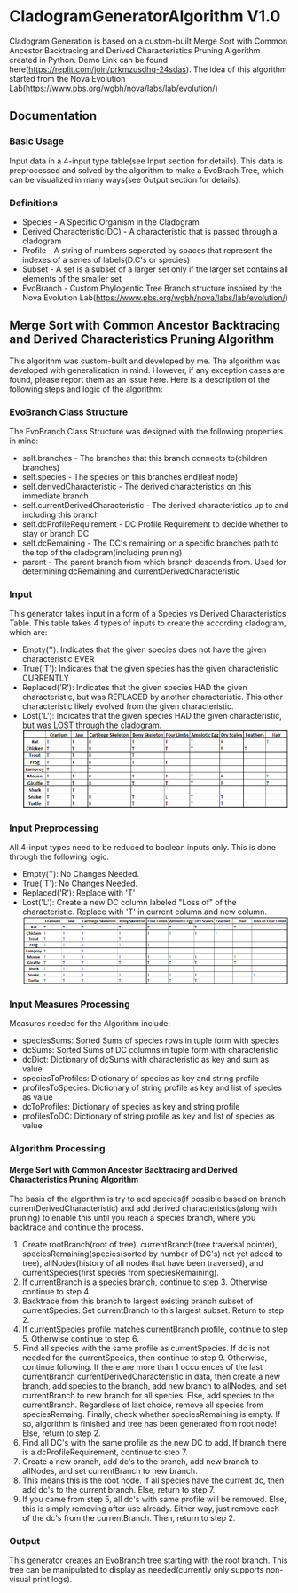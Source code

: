 # CladogramGeneratorAlgorithm V1.0
Cladogram Generation is based on a custom-built Merge Sort with Common Ancestor Backtracing and Derived Characteristics Pruning Algorithm created in Python. Demo Link can be found here(https://replit.com/join/prkmzusdhq-24sdas). The idea of this algorithm started from the Nova Evolution Lab(https://www.pbs.org/wgbh/nova/labs/lab/evolution/)

## Documentation
### Basic Usage
Input data in a 4-input type table(see Input section for details). This data is preprocessed and solved by the algorithm to make a EvoBrach Tree, which can be visualized in many ways(see Output section for details).

### Definitions
* Species - A Specific Organism in the Cladogram
* Derived Characteristic(DC) - A characteristic that is passed through a cladogram
* Profile - A string of numbers seperated by spaces that represent the indexes of a series of labels(D.C's or species)
* Subset - A set is a subset of a larger set only if the larger set contains all elements of the smaller set
* EvoBranch - Custom Phylogentic Tree Branch structure inspired by the Nova Evolution Lab(https://www.pbs.org/wgbh/nova/labs/lab/evolution/)

## Merge Sort with Common Ancestor Backtracing and Derived Characteristics Pruning Algorithm
This algorithm was custom-built and developed by me. The algorithm was developed with generalization in mind. However, if any exception cases are found, please report them as an issue here. Here is a description of the following steps and logic of the algorithm:

### EvoBranch Class Structure
The EvoBranch Class Structure was designed with the following properties in mind:
* self.branches - The branches that this branch connects to(children branches) 
* self.species - The species on this branches end(leaf node)
* self.derivedCharacteristic - The derived characteristics on this immediate branch
* self.currentDerivedCharacteristic - The derived characteristics up to and including this branch
* self.dcProfileRequirement - DC Profile Requirement to decide whether to stay or branch DC
* self.dcRemaining - The DC's remaining on a specific branches path to the top of the cladogram(including pruning)
* parent - The parent branch from which branch descends from. Used for determining dcRemaining and currentDerivedCharacteristic

### Input
This generator takes input in a form of a Species vs Derived Characteristics Table. This table takes 4 types of inputs to create the according cladogram, which are:
* Empty(''): Indicates that the given species does not have the given characteristic EVER
* True('T'): Indicates that the given species has the given characteristic CURRENTLY
* Replaced('R'): Indicates that the given species HAD the given characteristic, but was REPLACED by another characteristic. This other characteristic likely evolved from the given characteristic.
* Lost('L'): Indicates that the given species HAD the given characteristic, but was LOST through the cladogram. 
![Input Example](https://github.com/Saptak625/CladogramGeneratorAlgorithm/blob/main/images/CladogramGeneratorInput.png)

### Input Preprocessing
All 4-input types need to be reduced to boolean inputs only. This is done through the following logic.
* Empty(''): No Changes Needed.
* True('T'): No Changes Needed.
* Replaced('R'): Replace with 'T'
* Lost('L'): Create a new DC column labeled "Loss of" of the characteristic. Replace with 'T' in current column and new column.
![Processed Input Example](https://github.com/Saptak625/CladogramGeneratorAlgorithm/blob/main/images/CladogramGeneratorPreprocessedInput.png)

### Input Measures Processing
Measures needed for the Algorithm include:
* speciesSums: Sorted Sums of species rows in tuple form with species
* dcSums: Sorted Sums of DC columns in tuple form with characteristic
* dcDict: Dictionary of dcSums with characteristic as key and sum as value
* speciesToProfiles: Dictionary of species as key and string profile
* profilesToSpecies: Dictionary of string profile as key and list of species as value
* dcToProfiles: Dictionary of species as key and string profile
* profilesToDC: Dictionary of string profile as key and list of species as value

### Algorithm Processing
#### Merge Sort with Common Ancestor Backtracing and Derived Characteristics Pruning Algorithm
The basis of the algorithm is try to add species(if possible based on branch currentDerivedCharacteristic) and add derived characteristics(along with pruning) to enable this until you reach a species branch, where you backtrace and continue the process.
1. Create rootBranch(root of tree), currentBranch(tree traversal pointer), speciesRemaining(species(sorted by number of DC's) not yet added to tree), allNodes(history of all nodes that have been traversed), and currentSpecies(first species from speciesRemaining).
2. If currentBranch is a species branch, continue to step 3. Otherwise continue to step 4. 
3. Backtrace from this branch to largest existing branch subset of currentSpecies. Set currentBranch to this largest subset. Return to step 2.
4. If currentSpecies profile matches currentBranch profile, continue to step 5. Otherwise continue to step 6.
5. Find all species with the same profile as currentSpecies. If dc is not needed for the currentSpecies, then continue to step 9. Otherwise, continue following. If there are more than 1 occurences of the last currentBranch currentDerivedCharacteristic in data, then create a new branch, add species to the branch, add new branch to allNodes, and set currentBranch to new branch for all species. Else, add species to the currentBranch. Regardless of last choice, remove all species from speciesRemaing. Finally, check whether speciesRemaining is empty. If so, algorithm is finished and tree has been generated from root node! Else, return to step 2.
6. Find all DC's with the same profile as the new DC to add. If branch there is a dcProfileRequirement, continue to step 7.
7. Create a new branch, add dc's to the branch, add new branch to allNodes, and set currentBranch to new branch. 
8. This means this is the root node. If all species have the current dc, then add dc's to the current branch. Else, return to step 7.
9. If you came from step 5, all dc's with same profile will be removed. Else, this is simply removing after use already. Either way, just remove each of the dc's from the currentBranch. Then, return to step 2.

### Output
This generator creates an EvoBranch tree starting with the root branch. This tree can be manipulated to display as needed(currently only supports non-visual print logs). 
